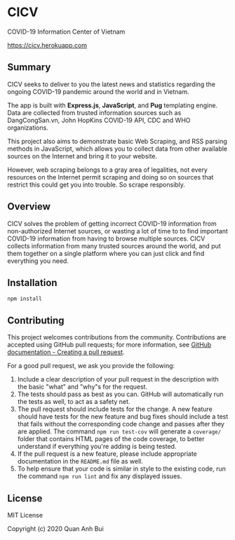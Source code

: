 # CICV

COVID-19 Information Center of Vietnam

https://cicv.herokuapp.com


## Summary 

CICV seeks to deliver to you the latest news and statistics regarding the ongoing COVID-19 pandemic around the world and in Vietnam.

The app is built with **Express.js**, **JavaScript**, and **Pug** templating engine. Data are collected from trusted information sources such as DangCongSan.vn, John HopKins COVID-19 API, CDC and WHO organizations. 

This project also aims to demonstrate basic Web Scraping, and RSS parsing methods in JavaScript, which allows you to collect data from other available sources on the Internet and bring it to your website. 

However, web scraping belongs to a gray area of legalities, not every resources on the Internet permit scraping and doing so on sources that restrict this could get you into trouble. So scrape responsibly. 

## Overview

CICV solves the problem of getting incorrect COVID-19 information from non-authorized Internet sources, or wasting a lot of time to to find important COVID-19 information from having to browse multiple sources. CICV collects information from many trusted sources around the world, and put them together on a single platform where you can just click and find everything you need. 

## Installation

```
npm install
```

## Contributing

This project welcomes contributions from the community. Contributions are
accepted using GitHub pull requests; for more information, see 
[GitHub documentation - Creating a pull request](https://help.github.com/articles/creating-a-pull-request/).

For a good pull request, we ask you provide the following:

1. Include a clear description of your pull request in the description
   with the basic "what" and "why"s for the request.
2. The tests should pass as best as you can. GitHub will automatically run
   the tests as well, to act as a safety net.
3. The pull request should include tests for the change. A new feature should
   have tests for the new feature and bug fixes should include a test that fails
   without the corresponding code change and passes after they are applied.
   The command `npm run test-cov` will generate a `coverage/` folder that
   contains HTML pages of the code coverage, to better understand if everything
   you're adding is being tested.
4. If the pull request is a new feature, please include appropriate documentation 
   in the `README.md` file as well.
5. To help ensure that your code is similar in style to the existing code,
   run the command `npm run lint` and fix any displayed issues.

## License

MIT License

Copyright (c) 2020 Quan Anh Bui
